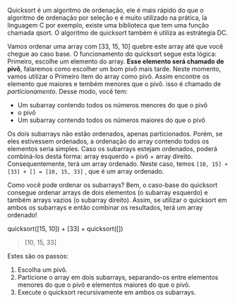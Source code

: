 Quicksort é um algoritmo de ordenação, ele é mais rápido do que o algoritmo de ordenação por seleção e é muito utilizado na prática, la linguagem C por exemplo, existe uma biblioteca que tem uma função chamada qsort. O algoritmo de quicksort também é utiliza as estrátegia DC. 

Vamos ordenar uma array com [33, 15, 10] quebre este array até que você chegue ao caso base. O funcionamento do quicksort segue esta lógica: Primeiro, escolhe um elemento do array. **Esse elemento será chamado de pivô**, falaremos como escolher um bom pivô mais tarde. Neste momento, vamos utilizar o Primeiro item do array como pivô. Assim encontre os elemento que maiores e tembém menores que o pivô. isso é chamado de _particionamento_. Desse modo, você tem:

- Um subarray contendo todos os números menores do que o pivô
- o pivô
- Um subarray contendo todos os números maiores do que o pivô

Os dois subarrays não estão ordenados, apenas particionados. Porém, se eles
estivessem ordenados, a ordenação do array contendo todos os elementos
seria simples.
Caso os subarrays estejam ordenados, poderá combiná-los desta forma:
array esquerdo + pivô + array direito. Consequentemente, terá um
array ordenado. Neste caso, temos ```[10, 15] + [33] + [] = [10, 15,
33]``` , que é um array ordenado.

Como você pode ordenar os subarrays? Bem, o caso-base do quicksort
consegue ordenar arrays de dois elementos (o subarray esquerdo) e também
arrays vazios (o subarray direito). Assim, se utilizar o quicksort em ambos
os subarrays e então combinar os resultados, terá um array ordenado!

quicksort([15, 10]) + [33] + quicksort([])
> [10, 15, 33]

Estes são os passos:
1. Escolha um pivô.
2. Particione o array em dois subarrays, separando-os entre elementos menores do que o pivô e elementos maiores do que o pivô.
3. Execute o quicksort recursivamente em ambos os subarrays.